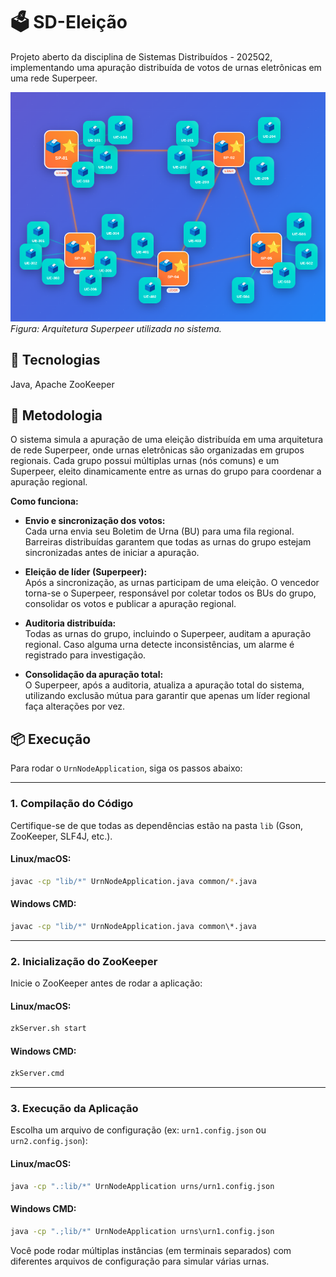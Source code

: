 # 🗳️ SD-Eleição

Projeto aberto da disciplina de Sistemas Distribuídos - 2025Q2, implementando uma apuração distribuída de votos de urnas eletrônicas em uma rede Superpeer.

![Exemplo de rede Superpeer](superpeer.png)
*Figura: Arquitetura Superpeer utilizada no sistema.*

## 🔧 Tecnologias
Java, Apache ZooKeeper

## 🚀 Metodologia

O sistema simula a apuração de uma eleição distribuída em uma arquitetura de rede Superpeer, onde urnas eletrônicas são organizadas em grupos regionais. Cada grupo possui múltiplas urnas (nós comuns) e um Superpeer, eleito dinamicamente entre as urnas do grupo para coordenar a apuração regional.

**Como funciona:**

- **Envio e sincronização dos votos:**  
  Cada urna envia seu Boletim de Urna (BU) para uma fila regional. Barreiras distribuídas garantem que todas as urnas do grupo estejam sincronizadas antes de iniciar a apuração.

- **Eleição de líder (Superpeer):**  
  Após a sincronização, as urnas participam de uma eleição. O vencedor torna-se o Superpeer, responsável por coletar todos os BUs do grupo, consolidar os votos e publicar a apuração regional.

- **Auditoria distribuída:**  
  Todas as urnas do grupo, incluindo o Superpeer, auditam a apuração regional. Caso alguma urna detecte inconsistências, um alarme é registrado para investigação.

- **Consolidação da apuração total:**  
  O Superpeer, após a auditoria, atualiza a apuração total do sistema, utilizando exclusão mútua para garantir que apenas um líder regional faça alterações por vez.

## 📦 Execução

Para rodar o `UrnNodeApplication`, siga os passos abaixo:

---

### **1. Compilação do Código**

Certifique-se de que todas as dependências estão na pasta `lib` (Gson, ZooKeeper, SLF4J, etc.).

#### **Linux/macOS:**
```sh
javac -cp "lib/*" UrnNodeApplication.java common/*.java
```

#### **Windows CMD:**
```bat
javac -cp "lib/*" UrnNodeApplication.java common\*.java
```

---
### **2. Inicialização do ZooKeeper**

Inicie o ZooKeeper antes de rodar a aplicação:

#### **Linux/macOS:**
```sh
zkServer.sh start
```

#### **Windows CMD:**
```bat
zkServer.cmd
```

---
### **3. Execução da Aplicação**

Escolha um arquivo de configuração (ex: `urn1.config.json` ou `urn2.config.json`):

#### **Linux/macOS:**
```sh
java -cp ".:lib/*" UrnNodeApplication urns/urn1.config.json
```

#### **Windows CMD:**
```bat
java -cp ".;lib/*" UrnNodeApplication urns\urn1.config.json
```

Você pode rodar múltiplas instâncias (em terminais separados) com diferentes arquivos de configuração para simular várias urnas.


